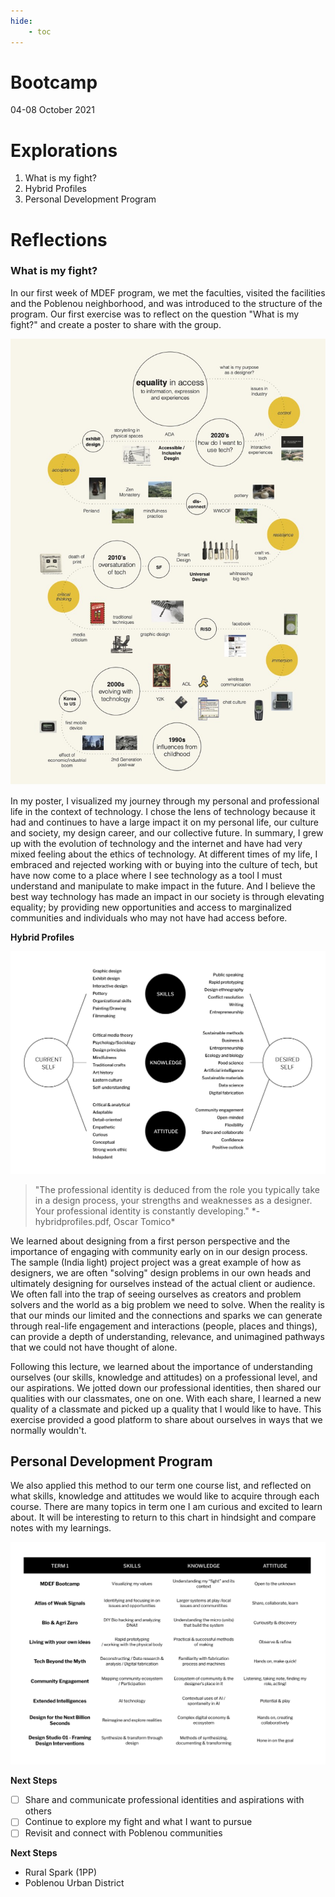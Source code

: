 ```yaml
---
hide:
    - toc
---
```


# Bootcamp
04-08 October 2021

<h1>Explorations</h1>

1. What is my fight?
2. Hybrid Profiles
3. Personal Development Program


<h1>Reflections</h1>

<h3>What is my fight?</h3>

In our first week of MDEF program, we met the faculties, visited the facilities and the Poblenou neighborhood, and was introduced to the structure of the program. Our first exercise was to reflect on the question "What is my fight?" and create a poster to share with the group.

![](../images/ACho_MyFight.jpg)

In my poster, I visualized my journey through my personal and professional life in the context of technology. I chose the lens of technology because it had and continues to have a large impact it on my personal life, our culture and society, my design career, and our collective future. In summary, I grew up with the evolution of technology and the internet and have had very mixed feeling about the ethics of technology. At different times of my life, I embraced and rejected working with or buying into the culture of tech, but have now come to a place where I see technology as a tool I must understand and manipulate to make impact in the future. And I believe the best way technology has made an impact in our society is through elevating equality; by providing new opportunities and access to marginalized communities and individuals who may not have had access before.

<b>Hybrid Profiles</b>

![](../images/ProfessionalProfiles.png)

<blockquote> "The professional identity is deduced from the role you typically take in a design process, your strengths and weaknesses as a designer. Your professional identity is constantly developing." *- hybridprofiles.pdf, Oscar Tomico*
</blockquote>


We learned about designing from a first person perspective and the importance of engaging with community early on in our design process. The sample (India light) project project was a great example of how as designers, we are often "solving" design problems in our own heads and ultimately designing for ourselves instead of the actual client or audience. We often fall into the trap of seeing ourselves as creators and problem solvers and the world as a big problem we need to solve. When the reality is that our minds our limited and the connections and sparks we can generate through real-life engagement and interactions (people, places and things), can provide a depth of understanding, relevance, and unimagined pathways that we could not have thought of alone.

Following this lecture, we learned about the importance of understanding ourselves (our skills, knowledge and attitudes) on a professional level, and our aspirations. We jotted down our professional identities, then shared our qualities with our classmates, one on one. With each share, I learned a new quality of a classmate and picked up a quality that I would like to have. This exercise provided a good platform to share about ourselves in ways that we normally wouldn't.


<h2>Personal Development Program</h2>

We also applied this method to our term one course list, and reflected on what skills, knowledge and attitudes we would like to acquire through each course. There are many topics in term one I am curious and excited to learn about. It will be interesting to return to this chart in hindsight and compare notes with my learnings.

![](../images/PersonalDevelopment.png)


<b>Next Steps</b>

- [ ]  Share and communicate professional identities and aspirations with others
- [ ]  Continue to explore my fight and what I want to pursue
- [ ]  Revisit and connect with Poblenou communities

**Next Steps**

- Rural Spark (1PP)
- Poblenou Urban District
